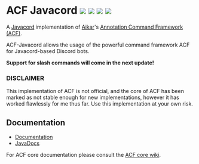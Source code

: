 
# ACF Javacord [![](https://img.shields.io/badge/version-v0.4.0-blue?style=flat-square)](https://javadocs.greenadine.dev/acf-javacord/0.4.0/) [![](https://img.shields.io/badge/acf-v0.5.1--SNAPSHOT-blue?style=flat-square)](https://github.com/aikar/commands) [![](https://img.shields.io/badge/javacord-v3.7.0-blue?style=flat-square)](https://github.com/Javacord/Javacord) ![](https://img.shields.io/github/license/Greenadine/acf-javacord?style=flat-square)
A [Javacord](https://github.com/Javacord/Javacord) implementation of [Aikar](https://github.com/aikar)'s [Annotation Command Framework (ACF)](https://github.com/aikar/commands).

ACF-Javacord allows the usage of the powerful command framework ACF for Javacord-based Discord bots.

**Support for slash commands will come in the next update!**

### DISCLAIMER
This implementation of ACF is not official, and the core of ACF has been marked as not stable enough for new implementations, however it has worked flawlessly for me thus far. Use this implementation at your own risk.

## Documentation
* [Documentation](https://docs.greenadine.dev/shelves/acf-javacord)
* [JavaDocs](https://javadocs.greenadine.dev/acf-javacord/0.4.0/)

For ACF core documentation please consult the [ACF core wiki](https://github.com/aikar/commands/wiki).
